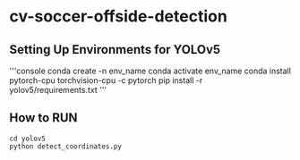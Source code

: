 # cv-soccer-offside-detection

## Setting Up Environments for YOLOv5

'''console
conda create -n env_name
conda activate env_name
conda install pytorch-cpu torchvision-cpu -c pytorch
pip install -r yolov5/requirements.txt
'''

## How to RUN
```console
cd yolov5
python detect_coordinates.py 
```
